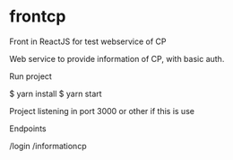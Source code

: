# frontcp
Front in ReactJS for test webservice of CP

Web service to provide information of CP, with basic auth.

Run project

$ yarn install
$ yarn start

Project listening in port 3000 or other if this is use

Endpoints

/login
/informationcp
